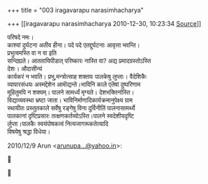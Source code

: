 +++
title = "003 iragavarapu narasimhacharya"

+++
[[iragavarapu narasimhacharya	2010-12-30, 10:23:34 [Source](https://groups.google.com/g/bvparishat/c/o9gAUw04rLY)]]



परिषदे नमः।  
काश्यां दुर्घटना अतीव हीना। पदे पदे एतद्दुर्घटनाः आवृत्ता भवन्ति।  
प्रभुत्वमस्ति वा न वा इति  
सन्दिह्यते। आततायिपीडात् परिष्कारः नास्ति वा? अद्य प्रमादग्रस्तोऽस्ति  
देशः। औदासीन्यं  
कार्यकरं न भवति। प्रभु,मन्त्रोत्साह शक्तयः पालकेषु लुप्ताः। वैदेशिकैः  
व्यापारसंधयः अस्मद्दॆशेन आमॊद्यन्ते।भाविनि काले एतॆषां दुष्परिणाम  
मूहितुमपि न शक्यम्। पालने सामर्ध्यं मृग्यते। देशभक्तिर्नास्ति।  
विद्याव्यवस्था भ्रष्टा जाता। भाविनिर्माणादिकार्यक्रमानुपेक्ष्य ग्राम  
स्थायीतः प्रस्तुतकाले सर्वेषु रङ्गेषु विना दुर्विनीतिं पालनासामर्थ्ये  
पालकानां दृष्टिप्रसारः तत्क्षणकर्तव्योऽस्ति।पालने स्वदेशीयदृष्टि  
र्लुप्ता।पालकैः स्वयंपोषकत्वं नित्यजागरूकतेत्यादि  
विषयेषु श्रद्धा विधेया।

2010/12/9 Arun \<[arunupa...@yahoo.in]()\>:





